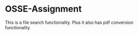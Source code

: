 # OSSE-Assignment

This is a file search functionality. Plus it also has pdf conversion functionality
